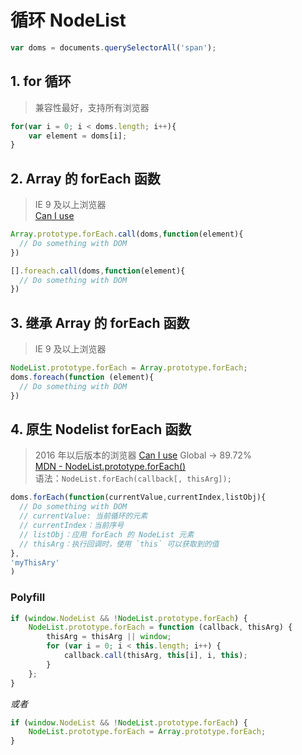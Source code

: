 # 循环 NodeList

```javascript
var doms = documents.querySelectorAll('span');
```

## 1. for 循环

> 兼容性最好，支持所有浏览器

```javascript
for(var i = 0; i < doms.length; i++){
    var element = doms[i];
}
```

## 2. Array 的 forEach 函数

> IE 9 及以上浏览器  
> [Can I use](https://caniuse.com/#feat=mdn-javascript_builtins_array_foreach)

```javascript
Array.prototype.forEach.call(doms,function(element){
  // Do something with DOM
})
```

```javascript
[].foreach.call(doms,function(element){
  // Do something with DOM
})
```

## 3. 继承 Array 的 forEach 函数

> IE 9 及以上浏览器

```javascript
NodeList.prototype.forEach = Array.prototype.forEach;
doms.foreach(function (element){
  // Do something with DOM
})
```

## 4. 原生 Nodelist forEach 函数

> 2016 年以后版本的浏览器 [Can I use](https://caniuse.com/#feat=mdn-api_nodelist_foreach) Global -> 89.72%  
> [MDN - NodeList.prototype.forEach()](https://developer.mozilla.org/zh-CN/docs/Web/API/NodeList/forEach)  
> 语法：`NodeList.forEach(callback[, thisArg]);`

```javascript
doms.forEach(function(currentValue,currentIndex,listObj){
  // Do something with DOM
  // currentValue: 当前循环的元素
  // currentIndex：当前序号
  // listObj：应用 forEach 的 NodeList 元素
  // thisArg：执行回调时，使用 `this` 可以获取到的值
},
'myThisAry'
)
```

### Polyfill

```javascript
if (window.NodeList && !NodeList.prototype.forEach) {
    NodeList.prototype.forEach = function (callback, thisArg) {
        thisArg = thisArg || window;
        for (var i = 0; i < this.length; i++) {
            callback.call(thisArg, this[i], i, this);
        }
    };
}
```

*或者*

```javascript
if (window.NodeList && !NodeList.prototype.forEach) {
    NodeList.prototype.forEach = Array.prototype.forEach;
}
```
